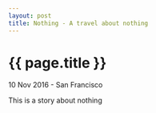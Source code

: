 ```yaml
---
layout: post
title: Nothing - A travel about nothing
---
```


{{ page.title }}
================

<p class="meta">10 Nov 2016 - San Francisco</p>

This is a story about nothing

